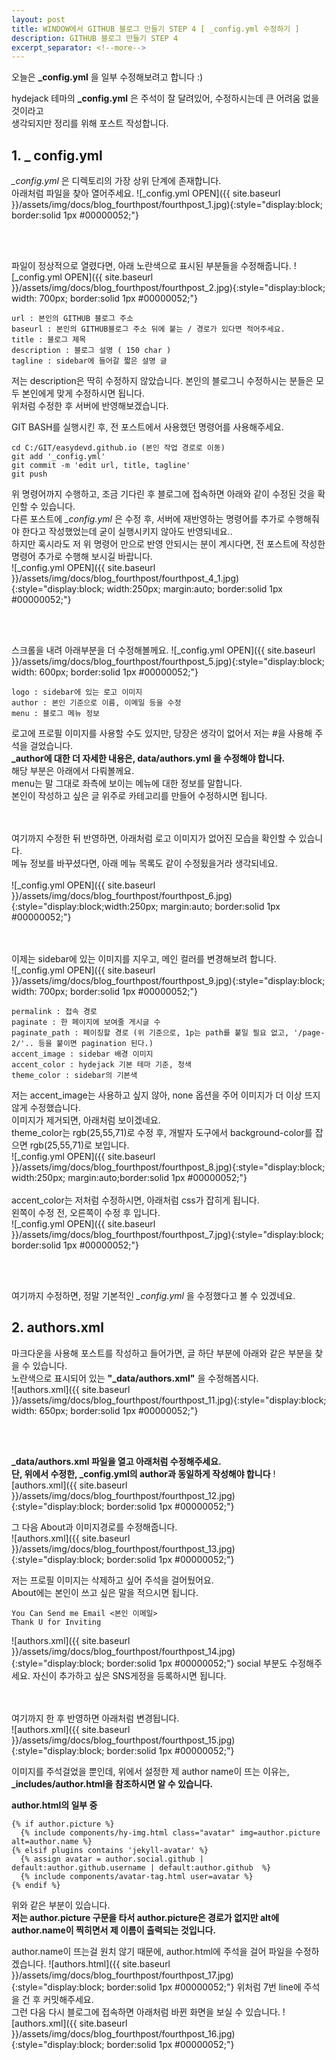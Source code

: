 ```yaml
---
layout: post
title: WINDOW에서 GITHUB 블로그 만들기 STEP 4 [ _config.yml 수정하기 ]
description: GITHUB 블로그 만들기 STEP 4
excerpt_separator: <!--more-->
---
```


오늘은 **_config.yml** 을 일부 수정해보려고 합니다 :)

hydejack 테마의 **_config.yml** 은 주석이 잘 달려있어, 수정하시는데 큰 어려움 없을것이라고  
생각되지만 정리를 위해 포스트 작성합니다.

## 1. _ config.yml   

*_config.yml* 은 디렉토리의 가장 상위 단계에 존재합니다.  
아래처럼 파일을 찾아 열어주세요.
![_config.yml OPEN]({{ site.baseurl }}/assets/img/docs/blog_fourthpost/fourthpost_1.jpg){:style="display:block; border:solid 1px #00000052;"}

<br><br>

파일이 정상적으로 열렸다면, 아래 노란색으로 표시된 부분들을 수정해줍니다.
![_config.yml OPEN]({{ site.baseurl }}/assets/img/docs/blog_fourthpost/fourthpost_2.jpg){:style="display:block; width: 700px; border:solid 1px #00000052;"}

~~~
url : 본인의 GITHUB 블로그 주소  
baseurl : 본인의 GITHUB블로그 주소 뒤에 붙는 / 경로가 있다면 적어주세요.  
title : 블로그 제목  
description : 블로그 설명 ( 150 char )  
tagline : sidebar에 들어갈 짧은 설명 글  
~~~

저는 description은 딱히 수정하지 않았습니다. 본인의 블로그니 수정하시는 분들은 모두 본인에게 맞게 수정하시면 됩니다.  
위처럼 수정한 후 서버에 반영해보겠습니다.  


GIT BASH를 실행시킨 후, 전 포스트에서 사용했던 명령어를 사용해주세요.  
~~~
cd C:/GIT/easydevd.github.io (본인 작업 경로로 이동)  
git add '_config.yml'  
git commit -m 'edit url, title, tagline'  
git push  
~~~

위 명령어까지 수행하고, 조금 기다린 후 블로그에 접속하면 아래와 같이 수정된 것을 확인할 수 있습니다.  
다른 포스트에 *_config.yml* 은 수정 후, 서버에 재반영하는 명령어를 추가로 수행해줘야 한다고 작성했었는데
굳이 실행시키지 않아도 반영되네요..  
하지만 혹시라도 저 위 명령어 만으로 반영 안되시는 분이 계시다면, 전 포스트에 작성한 명령어 추가로 수행해 보시길 바랍니다.  
![_config.yml OPEN]({{ site.baseurl }}/assets/img/docs/blog_fourthpost/fourthpost_4_1.jpg){:style="display:block; width:250px; margin:auto; border:solid 1px #00000052;"}

<br><br>

스크롤을 내려 아래부분을 더 수정해볼께요.
![_config.yml OPEN]({{ site.baseurl }}/assets/img/docs/blog_fourthpost/fourthpost_5.jpg){:style="display:block; width: 600px; border:solid 1px #00000052;"}
~~~
logo : sidebar에 있는 로고 이미지  
author : 본인 기준으로 이름, 이메일 등을 수정  
menu : 블로그 메뉴 정보  
~~~

로고에 프로필 이미지를 사용할 수도 있지만, 당장은 생각이 없어서 저는 #을 사용해 주석을 걸었습니다.  
**_author에 대한 더 자세한 내용은, data/authors.yml 을 수정해야 합니다.**  
해당 부분은 아래에서 다뤄볼께요.  
menu는 말 그대로 좌측에 보이는 메뉴에 대한 정보를 말합니다.  
본인이 작성하고 싶은 글 위주로 카테고리를 만들어 수정하시면 됩니다.  

<br><br>
여기까지 수정한 뒤 반영하면, 아래처럼 로고 이미지가 없어진 모습을 확인할 수 있습니다.  
메뉴 정보를 바꾸셨다면, 아래 메뉴 목록도 같이 수정됬을거라 생각되네요.  
<br>
![_config.yml OPEN]({{ site.baseurl }}/assets/img/docs/blog_fourthpost/fourthpost_6.jpg){:style="display:block;width:250px; margin:auto; border:solid 1px #00000052;"}


<br><br>
이제는 sidebar에 있는 이미지를 지우고, 메인 컬러를 변경해보려 합니다.  
![_config.yml OPEN]({{ site.baseurl }}/assets/img/docs/blog_fourthpost/fourthpost_9.jpg){:style="display:block; width: 700px;  border:solid 1px #00000052;"}

~~~
permalink : 접속 경로  
paginate : 한 페이지에 보여줄 게시글 수  
paginate_path : 페이징할 경로 (위 기준으로, 1p는 path를 붙일 필요 없고, '/page-2/'.. 등을 붙이면 pagination 된다.)
accent_image : sidebar 배경 이미지  
accent_color : hydejack 기본 테마 기준, 청색  
theme_color : sidebar의 기본색  
~~~

저는 accent_image는 사용하고 싶지 않아, none 옵션을 주어 이미지가 더 이상 뜨지 않게 수정했습니다.  
이미지가 제거되면, 아래처럼 보이겠네요.  
theme_color는  rgb(25,55,71)로 수정 후, 개발자 도구에서 background-color를 잡으면  rgb(25,55,71)로 보입니다.  
![_config.yml OPEN]({{ site.baseurl }}/assets/img/docs/blog_fourthpost/fourthpost_8.jpg){:style="display:block; width:250px; margin:auto;border:solid 1px #00000052;"}
<br><br>
accent_color는 저처럼 수정하시면, 아래처럼 css가 잡히게 됩니다.  
왼쪽이 수정 전, 오른쪽이 수정 후 입니다.  
![_config.yml OPEN]({{ site.baseurl }}/assets/img/docs/blog_fourthpost/fourthpost_7.jpg){:style="display:block; border:solid 1px #00000052;"}

<br><br>

여기까지 수정하면, 정말 기본적인 *_config.yml* 을 수정했다고 볼 수 있겠네요.  

## 2. authors.xml
마크다운을 사용해 포스트를 작성하고 들어가면, 글 하단 부분에 아래와 같은 부분을 찾을 수 있습니다.  
노란색으로 표시되어 있는 **"_data/authors.xml"** 을 수정해봅시다.  
![authors.xml]({{ site.baseurl }}/assets/img/docs/blog_fourthpost/fourthpost_11.jpg){:style="display:block; width: 650px; border:solid 1px #00000052;"}


<br><br>

**_data/authors.xml 파일을 열고 아래처럼 수정해주세요.**  
**단, 위에서 수정한, _config.yml의 author과 동일하게 작성해야 합니다**
![authors.xml]({{ site.baseurl }}/assets/img/docs/blog_fourthpost/fourthpost_12.jpg){:style="display:block; border:solid 1px #00000052;"}

그 다음 About과 이미지경로를 수정해줍니다.  
![authors.xml]({{ site.baseurl }}/assets/img/docs/blog_fourthpost/fourthpost_13.jpg){:style="display:block; border:solid 1px #00000052;"}

저는 프로필 이미지는 삭제하고 싶어 주석을 걸어뒀어요.  
About에는 본인이 쓰고 싶은 말을 적으시면 됩니다.  
~~~
You Can Send me Email <본인 이메일>  
Thank U for Inviting
~~~

![authors.xml]({{ site.baseurl }}/assets/img/docs/blog_fourthpost/fourthpost_14.jpg){:style="display:block; border:solid 1px #00000052;"}
social 부분도 수정해주세요. 자신이 추가하고 싶은 SNS게정을 등록하시면 됩니다.  

<br><br>
여기까지 한 후 반영하면 아래처럼 변경됩니다.  
![authors.xml]({{ site.baseurl }}/assets/img/docs/blog_fourthpost/fourthpost_15.jpg){:style="display:block; border:solid 1px #00000052;"}

이미지를 주석걸었을 뿐인데, 위에서 설정한 제 author name이 뜨는 이유는, **_includes/author.html을 참조하시면 알 수 있습니다.**  

**author.html의 일부 중**
~~~
{% if author.picture %}
  {% include components/hy-img.html class="avatar" img=author.picture alt=author.name %}
{% elsif plugins contains 'jekyll-avatar' %}
  {% assign avatar = author.social.github | default:author.github.username | default:author.github  %}
  {% include components/avatar-tag.html user=avatar %}
{% endif %}
~~~
위와 같은 부분이 있습니다.  
**저는 author.picture 구문을 타서 author.picture은 경로가 없지만 alt에 author.name이 찍히면서 제 이름이 출력되는 것입니다.**


author.name이 뜨는걸 원치 않기 때문에, author.html에 주석을 걸어 파일을 수정하겠습니다.
![authors.html]({{ site.baseurl }}/assets/img/docs/blog_fourthpost/fourthpost_17.jpg){:style="display:block; border:solid 1px #00000052;"}
위처럼 7번 line에 주석을 건 후 커밋해주세요.  
그런 다음 다시 블로그에 접속하면 아래처럼 바뀐 화면을 보실 수 있습니다.
![authors.xml]({{ site.baseurl }}/assets/img/docs/blog_fourthpost/fourthpost_16.jpg){:style="display:block; border:solid 1px #00000052;"}
